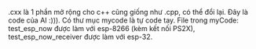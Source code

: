 .cxx là 1 phần mở rộng cho c++ cũng giống như .cpp, có thể đổi lại.
Đây là code của AI :))).
Có thư mục mycode là tự code tay.
File trong myCode: test_esp_now được làm với esp-8266 (kèm kết nối PS2X), test_esp_now_receiver được làm với esp-32.
